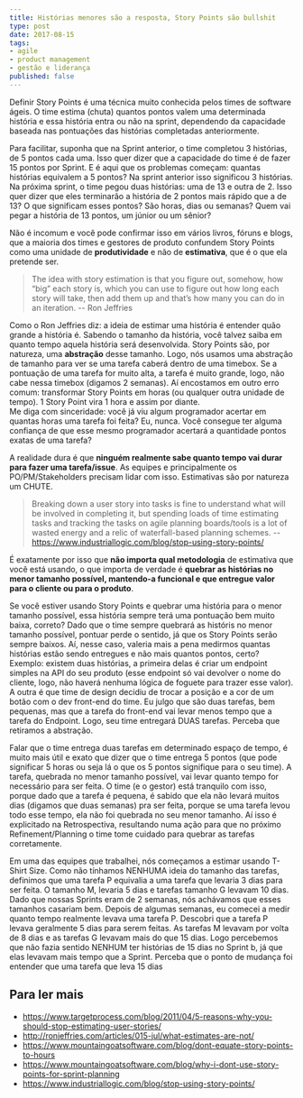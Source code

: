 ```yaml
---
title: Histórias menores são a resposta, Story Points são bullshit
type: post
date: 2017-08-15
tags:
- agile
- product management
- gestão e liderança
published: false
---
```


Definir Story Points é uma técnica muito conhecida pelos times de software ágeis. O time estima (chuta) quantos pontos valem uma determinada história e essa história entra ou não na sprint, dependendo da capacidade baseada nas pontuações das histórias completadas anteriormente.

Para facilitar, suponha que na Sprint anterior, o time completou 3 histórias, de 5 pontos cada uma. Isso quer dizer que a capacidade do time é de fazer 15 pontos por Sprint. E é aqui que os problemas começam: quantas histórias equivalem a 5 pontos? Na sprint anterior isso significou 3 histórias. Na próxima sprint, o time pegou duas histórias: uma de 13 e outra de 2. Isso quer dizer que eles terminarão a história de 2 pontos mais rápido que a de 13? O que significam esses pontos? São horas, dias ou semanas? Quem vai pegar a história de 13 pontos, um júnior ou um sênior?

Não é incomum e você pode confirmar isso em vários livros, fóruns e blogs, que a maioria dos times e gestores de produto confundem Story Points como uma unidade de **produtividade** e não de **estimativa**, que é o que ela pretende ser. 

> The idea with story estimation is that you figure out, somehow, how “big” each story is, which you can use to figure out how long each story will take, then add them up and that’s how many you can do in an iteration. -- Ron Jeffries

Como o Ron Jeffries diz: a ideia de estimar uma história é entender quão grande a história é. Sabendo o tamanho da história, você talvez saiba em quanto tempo aquela história será desenvolvida. Story Points são, por natureza, uma **abstração** desse tamanho. Logo, nós usamos uma abstração de tamanho para ver se uma tarefa caberá dentro de uma timebox. Se a pontuação de uma tarefa for muito alta, a tarefa é muito grande, logo, não cabe nessa timebox (digamos 2 semanas). Aí encostamos em outro erro comum: transformar Story Points em horas (ou qualquer outra unidade de tempo). 1 Story Point vira 1 hora e assim por diante.   
Me diga com sinceridade: você já viu algum programador acertar em quantas horas uma tarefa foi feita? Eu, nunca. Você consegue ter alguma confiança de que esse mesmo programador acertará a quantidade pontos exatas de uma tarefa?

A realidade dura é que **ninguém realmente sabe quanto tempo vai durar para fazer uma tarefa/issue**. As equipes e principalmente os PO/PM/Stakeholders precisam lidar com isso. Estimativas são por natureza um CHUTE.

> Breaking down a user story into tasks is fine to understand what will be involved in completing it, but spending loads of time estimating tasks and tracking the tasks on agile planning boards/tools is a lot of wasted energy and a relic of waterfall-based planning schemes. -- https://www.industriallogic.com/blog/stop-using-story-points/

É exatamente por isso que **não importa qual metodologia** de estimativa que você está usando, o que importa de verdade é **quebrar as histórias no menor tamanho possível, mantendo-a funcional e que entregue valor para o cliente ou para o produto**.

Se você estiver usando Story Points e quebrar uma história para o menor tamanho possível, essa história sempre terá uma pontuação bem muito baixa, correto? Dado que o time sempre quebrará as históris no menor tamanho possível, pontuar perde o sentido, já que os Story Points serão sempre baixos. Aí, nesse caso, valeria mais a pena medirmos quantas histórias estão sendo entregues e não mais quantos pontos, certo?
Exemplo: existem duas histórias, a primeira delas é criar um endpoint simples na API do seu produto (esse endpoint só vai devolver o nome do cliente, logo, não haverá nenhuma lógica de foguete para trazer esse valor). A outra é que time de design decidiu de trocar a posição e a cor de um botão com o dev front-end do time.
Eu julgo que são duas tarefas, bem pequenas, mas que a tarefa do front-end vai levar menos tempo que a tarefa do Endpoint. Logo, seu time entregará DUAS tarefas. Perceba que retiramos a abstração. 

Falar que o time entrega duas tarefas em determinado espaço de tempo, é muito mais útil e exato que dizer que o time entrega 5 pontos (que pode significar 5 horas ou seja lá o que os 5 pontos signifique para o seu time). A tarefa, quebrada no menor tamanho possível, vai levar quanto tempo for necessário para ser feita. O time (e o gestor) está tranquilo com isso, porque dado que a tarefa é pequena, é sabido que ela não levará muitos dias (digamos que duas semanas) pra ser feita, porque se uma tarefa levou todo esse tempo, ela não foi quebrada no seu menor tamanho. Aí isso é explicitado na Retrospectiva, resultando numa ação para que no próximo Refinement/Planning o time tome cuidado para quebrar as tarefas corretamente.


Em uma das equipes que trabalhei, nós começamos a estimar usando T-Shirt Size. Como não tínhamos NENHUMA ideia do tamanho das tarefas, definimos que uma tarefa P equivalia a uma tarefa que levaria 3 dias para ser feita. O tamanho M, levaria 5 dias e tarefas tamanho G levavam 10 dias. Dado que nossas Sprints eram de 2 semanas, nós achávamos que esses tamanhos casariam bem. Depois de algumas semanas, eu comecei a medir quanto tempo realmente levava uma tarefa P. Descobri que a tarefa P levava geralmente 5 dias para serem feitas. As tarefas M levavam por volta de 8 dias e as tarefas G levavam mais do que 15 dias. Logo percebemos que não fazia sentido NENHUM ter histórias de 15 dias no Sprint b, já que elas levavam mais tempo que a Sprint. Perceba que o ponto de mudança foi entender que uma tarefa que leva 15 dias 
  

## Para ler mais

- https://www.targetprocess.com/blog/2011/04/5-reasons-why-you-should-stop-estimating-user-stories/
- http://ronjeffries.com/articles/015-jul/what-estimates-are-not/
- https://www.mountaingoatsoftware.com/blog/dont-equate-story-points-to-hours
- https://www.mountaingoatsoftware.com/blog/why-i-dont-use-story-points-for-sprint-planning
- https://www.industriallogic.com/blog/stop-using-story-points/